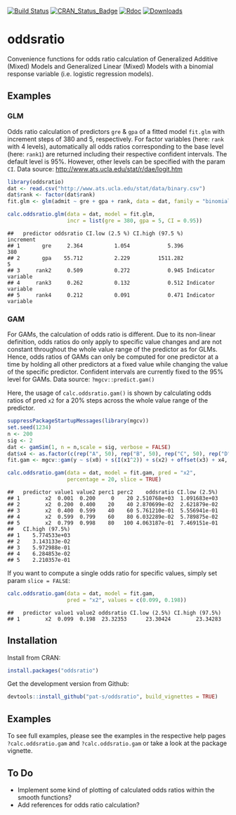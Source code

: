 
[![Build Status](https://travis-ci.org/pat-s/oddsratio.svg?branch=master)](https://travis-ci.org/pat-s/oddsratio) [![CRAN\_Status\_Badge](http://www.r-pkg.org/badges/version/oddsratio)](http://cran.r-project.org/package=oddsratio) [![Rdoc](http://www.rdocumentation.org/badges/version/oddsratio)](http://www.rdocumentation.org/packages/oddsratio) [![Downloads](http://cranlogs.r-pkg.org/badges/oddsratio?color=brightgreen)](http://www.r-pkg.org/pkg/oddsratio)

oddsratio
=========

Convenience functions for odds ratio calculation of Generalized Additive (Mixed) Models and Generalized Linear (Mixed) Models with a binomial response variable (i.e. logistic regression models).

Examples
--------

### GLM

Odds ratio calculation of predictors `gre` & `gpa` of a fitted model `fit.glm` with increment steps of 380 and 5, respectively.
For factor variables (here: `rank` with 4 levels), automatically all odds ratios corresponding to the base level (here: `rank1`) are returned including their respective confident intervals. The default level is 95%. However, other levels can be specified with the param `CI`. Data source: <http://www.ats.ucla.edu/stat/r/dae/logit.htm>

``` r
library(oddsratio)
dat <- read.csv("http://www.ats.ucla.edu/stat/data/binary.csv")
dat$rank <- factor(dat$rank)
fit.glm <- glm(admit ~ gre + gpa + rank, data = dat, family = "binomial")

calc.oddsratio.glm(data = dat, model = fit.glm, 
                   incr = list(gre = 380, gpa = 5, CI = 0.95))
```

    ##   predictor oddsratio CI.low (2.5 %) CI.high (97.5 %)          increment
    ## 1       gre     2.364          1.054            5.396                380
    ## 2       gpa    55.712          2.229         1511.282                  5
    ## 3     rank2     0.509          0.272            0.945 Indicator variable
    ## 4     rank3     0.262          0.132            0.512 Indicator variable
    ## 5     rank4     0.212          0.091            0.471 Indicator variable

### GAM

For GAMs, the calculation of odds ratio is different. Due to its non-linear definition, odds ratios do only apply to specific value changes and are not constant throughout the whole value range of the predictor as for GLMs. Hence, odds ratios of GAMs can only be computed for one predictor at a time by holding all other predictors at a fixed value while changing the value of the specific predictor. Confident intervals are currently fixed to the 95% level for GAMs. Data source: `?mgcv::predict.gam()`

Here, the usage of `calc.oddsratio.gam()` is shown by calculating odds ratios of pred `x2` for a 20% steps across the whole value range of the predictor.

``` r
suppressPackageStartupMessages(library(mgcv))
set.seed(1234)
n <- 200
sig <- 2
dat <- gamSim(1, n = n,scale = sig, verbose = FALSE)
dat$x4 <- as.factor(c(rep("A", 50), rep("B", 50), rep("C", 50), rep("D", 50)))
fit.gam <- mgcv::gam(y ~ s(x0) + s(I(x1^2)) + s(x2) + offset(x3) + x4, data = dat)

calc.oddsratio.gam(data = dat, model = fit.gam, pred = "x2", 
                   percentage = 20, slice = TRUE)
```

    ##   predictor value1 value2 perc1 perc2    oddsratio CI.low (2.5%)
    ## 1        x2  0.001  0.200     0    20 2.510768e+03  1.091683e+03
    ## 2        x2  0.200  0.400    20    40 2.870699e-02  2.621879e-02
    ## 3        x2  0.400  0.599    40    60 5.761210e-01  5.556941e-01
    ## 4        x2  0.599  0.799    60    80 6.032289e-02  5.789875e-02
    ## 5        x2  0.799  0.998    80   100 4.063187e-01  7.469151e-01
    ##   CI.high (97.5%)
    ## 1    5.774533e+03
    ## 2    3.143133e-02
    ## 3    5.972988e-01
    ## 4    6.284853e-02
    ## 5    2.210357e-01

If you want to compute a single odds ratio for specific values, simply set param `slice = FALSE`:

``` r
calc.oddsratio.gam(data = dat, model = fit.gam, 
                   pred = "x2", values = c(0.099, 0.198))
```

    ##   predictor value1 value2 oddsratio CI.low (2.5%) CI.high (97.5%)
    ## 1        x2  0.099  0.198  23.32353      23.30424        23.34283

Installation
------------

Install from CRAN:

``` r
install.packages("oddsratio")
```

Get the development version from Github:

``` r
devtools::install_github("pat-s/oddsratio", build_vignettes = TRUE)
```

Examples
--------

To see full examples, please see the examples in the respective help pages `?calc.oddsratio.gam` and `?calc.oddsratio.gam` or take a look at the package vignette.

To Do
-----

-   Implement some kind of plotting of calculated odds ratios within the smooth functions?
-   Add references for odds ratio calculation?
